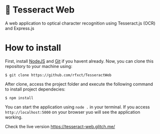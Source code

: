 # 🤠 Tesseract Web
A web application to optical character recognition using Tesseract.js (OCR) and Express.js

# How to install
First, install [NodeJS](https://nodejs.org/en/) and [Git](https://git-scm.com/downloads) if you havent already.
Now, you can clone this repository to your machine using:
```
$ git clone https://github.com/rfxct/TesseractWeb
```

After clone, access the project folder and execute the following command to install project dependecies:
```
$ npm install
```

You can start the application using `node .` in your terminal. If you access `http://localhost:5000` on your browser yuo will see the application working.

Check the live version https://tesseract-web.glitch.me/
